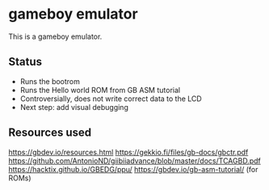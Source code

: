 # gameboy emulator

This is a gameboy emulator.

## Status

- Runs the bootrom
- Runs the Hello world ROM from GB ASM tutorial
- Controversially, does not write correct data to the LCD
- Next step: add visual debugging

## Resources used

https://gbdev.io/resources.html
https://gekkio.fi/files/gb-docs/gbctr.pdf
https://github.com/AntonioND/giibiiadvance/blob/master/docs/TCAGBD.pdf
https://hacktix.github.io/GBEDG/ppu/
https://gbdev.io/gb-asm-tutorial/ (for ROMs)
